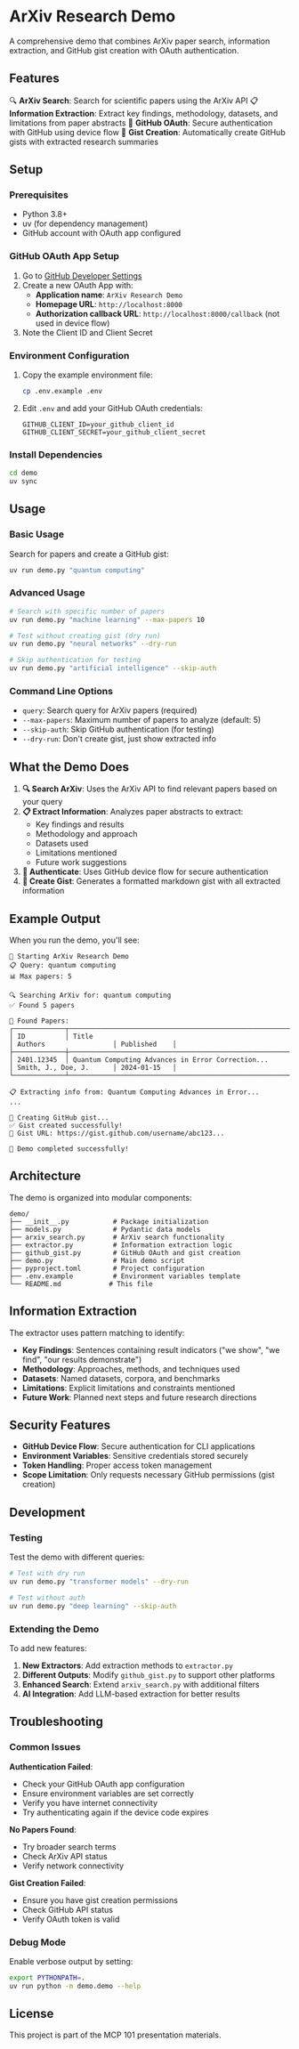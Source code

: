 # ArXiv Research Demo

A comprehensive demo that combines ArXiv paper search, information extraction, and GitHub gist creation with OAuth authentication.

## Features

🔍 **ArXiv Search**: Search for scientific papers using the ArXiv API
📋 **Information Extraction**: Extract key findings, methodology, datasets, and limitations from paper abstracts
🔐 **GitHub OAuth**: Secure authentication with GitHub using device flow
📝 **Gist Creation**: Automatically create GitHub gists with extracted research summaries

## Setup

### Prerequisites

- Python 3.8+
- uv (for dependency management)
- GitHub account with OAuth app configured

### GitHub OAuth App Setup

1. Go to [GitHub Developer Settings](https://github.com/settings/developers)
2. Create a new OAuth App with:
   - **Application name**: `ArXiv Research Demo`
   - **Homepage URL**: `http://localhost:8000`
   - **Authorization callback URL**: `http://localhost:8000/callback` (not used in device flow)
3. Note the Client ID and Client Secret

### Environment Configuration

1. Copy the example environment file:
   ```bash
   cp .env.example .env
   ```

2. Edit `.env` and add your GitHub OAuth credentials:
   ```
   GITHUB_CLIENT_ID=your_github_client_id
   GITHUB_CLIENT_SECRET=your_github_client_secret
   ```

### Install Dependencies

```bash
cd demo
uv sync
```

## Usage

### Basic Usage

Search for papers and create a GitHub gist:

```bash
uv run demo.py "quantum computing"
```

### Advanced Usage

```bash
# Search with specific number of papers
uv run demo.py "machine learning" --max-papers 10

# Test without creating gist (dry run)
uv run demo.py "neural networks" --dry-run

# Skip authentication for testing
uv run demo.py "artificial intelligence" --skip-auth
```

### Command Line Options

- `query`: Search query for ArXiv papers (required)
- `--max-papers`: Maximum number of papers to analyze (default: 5)
- `--skip-auth`: Skip GitHub authentication (for testing)
- `--dry-run`: Don't create gist, just show extracted info

## What the Demo Does

1. **🔍 Search ArXiv**: Uses the ArXiv API to find relevant papers based on your query
2. **📋 Extract Information**: Analyzes paper abstracts to extract:
   - Key findings and results
   - Methodology and approach
   - Datasets used
   - Limitations mentioned
   - Future work suggestions
3. **🔐 Authenticate**: Uses GitHub device flow for secure authentication
4. **📝 Create Gist**: Generates a formatted markdown gist with all extracted information

## Example Output

When you run the demo, you'll see:

```
🚀 Starting ArXiv Research Demo
📋 Query: quantum computing
📊 Max papers: 5

🔍 Searching ArXiv for: quantum computing
✅ Found 5 papers

📄 Found Papers:
┌─────────────┬──────────────────────────────────────────────────────────┬─────────────────────────┬──────────────┐
│ ID          │ Title                                                    │ Authors                 │ Published    │
├─────────────┼──────────────────────────────────────────────────────────┼─────────────────────────┼──────────────┤
│ 2401.12345  │ Quantum Computing Advances in Error Correction...       │ Smith, J., Doe, J.      │ 2024-01-15   │
└─────────────┴──────────────────────────────────────────────────────────┴─────────────────────────┴──────────────┘

📋 Extracting info from: Quantum Computing Advances in Error...
...

📝 Creating GitHub gist...
✅ Gist created successfully!
🔗 Gist URL: https://gist.github.com/username/abc123...

🎉 Demo completed successfully!
```

## Architecture

The demo is organized into modular components:

```
demo/
├── __init__.py           # Package initialization
├── models.py             # Pydantic data models
├── arxiv_search.py       # ArXiv search functionality
├── extractor.py          # Information extraction logic
├── github_gist.py        # GitHub OAuth and gist creation
├── demo.py               # Main demo script
├── pyproject.toml        # Project configuration
├── .env.example          # Environment variables template
└── README.md            # This file
```

## Information Extraction

The extractor uses pattern matching to identify:

- **Key Findings**: Sentences containing result indicators ("we show", "we find", "our results demonstrate")
- **Methodology**: Approaches, methods, and techniques used
- **Datasets**: Named datasets, corpora, and benchmarks
- **Limitations**: Explicit limitations and constraints mentioned
- **Future Work**: Planned next steps and future research directions

## Security Features

- **GitHub Device Flow**: Secure authentication for CLI applications
- **Environment Variables**: Sensitive credentials stored securely
- **Token Handling**: Proper access token management
- **Scope Limitation**: Only requests necessary GitHub permissions (gist creation)

## Development

### Testing

Test the demo with different queries:

```bash
# Test with dry run
uv run demo.py "transformer models" --dry-run

# Test without auth
uv run demo.py "deep learning" --skip-auth
```

### Extending the Demo

To add new features:

1. **New Extractors**: Add extraction methods to `extractor.py`
2. **Different Outputs**: Modify `github_gist.py` to support other platforms
3. **Enhanced Search**: Extend `arxiv_search.py` with additional filters
4. **AI Integration**: Add LLM-based extraction for better results

## Troubleshooting

### Common Issues

**Authentication Failed**:
- Check your GitHub OAuth app configuration
- Ensure environment variables are set correctly
- Verify you have internet connectivity
- Try authenticating again if the device code expires

**No Papers Found**:
- Try broader search terms
- Check ArXiv API status
- Verify network connectivity

**Gist Creation Failed**:
- Ensure you have gist creation permissions
- Check GitHub API status
- Verify OAuth token is valid

### Debug Mode

Enable verbose output by setting:
```bash
export PYTHONPATH=.
uv run python -m demo.demo --help
```

## License

This project is part of the MCP 101 presentation materials.
